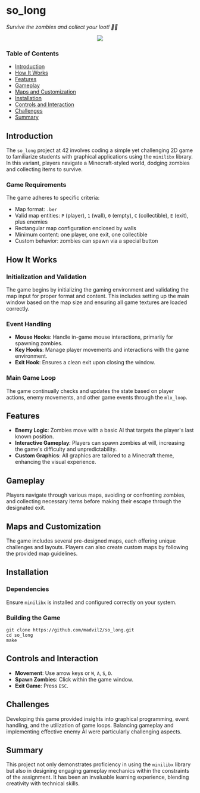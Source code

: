 # so_long

*Survive the zombies and collect your loot! 🧟‍♂️*

<div align="center">
  <img src="game.png" />
</div>

### Table of Contents
- [Introduction](#introduction)
- [How It Works](#how-it-works)
- [Features](#features)
- [Gameplay](#gameplay)
- [Maps and Customization](#maps-and-customization)
- [Installation](#installation)
- [Controls and Interaction](#controls-and-interaction)
- [Challenges](#challenges)
- [Summary](#summary)

## Introduction
The `so_long` project at 42 involves coding a simple yet challenging 2D game to familiarize students with graphical applications using the `minilibx` library. In this variant, players navigate a Minecraft-styled world, dodging zombies and collecting items to survive.

### Game Requirements
The game adheres to specific criteria:
- Map format: `.ber`
- Valid map entities: `P` (player), `1` (wall), `0` (empty), `C` (collectible), `E` (exit), plus enemies
- Rectangular map configuration enclosed by walls
- Minimum content: one player, one exit, one collectible
- Custom behavior: zombies can spawn via a special button

## How It Works

### Initialization and Validation
The game begins by initializing the gaming environment and validating the map input for proper format and content. This includes setting up the main window based on the map size and ensuring all game textures are loaded correctly.

### Event Handling
- **Mouse Hooks**: Handle in-game mouse interactions, primarily for spawning zombies.
- **Key Hooks**: Manage player movements and interactions with the game environment.
- **Exit Hook**: Ensures a clean exit upon closing the window.

### Main Game Loop
The game continually checks and updates the state based on player actions, enemy movements, and other game events through the `mlx_loop`.

## Features

- **Enemy Logic**: Zombies move with a basic AI that targets the player's last known position.
- **Interactive Gameplay**: Players can spawn zombies at will, increasing the game's difficulty and unpredictability.
- **Custom Graphics**: All graphics are tailored to a Minecraft theme, enhancing the visual experience.

## Gameplay

Players navigate through various maps, avoiding or confronting zombies, and collecting necessary items before making their escape through the designated exit.

## Maps and Customization

The game includes several pre-designed maps, each offering unique challenges and layouts. Players can also create custom maps by following the provided map guidelines.

## Installation

### Dependencies
Ensure `minilibx` is installed and configured correctly on your system. 

### Building the Game
```shell
git clone https://github.com/madvil2/so_long.git
cd so_long
make
```

## Controls and Interaction

- **Movement**: Use arrow keys or `W`, `A`, `S`, `D`.
- **Spawn Zombies**: Click within the game window.
- **Exit Game**: Press `ESC`.

## Challenges

Developing this game provided insights into graphical programming, event handling, and the utilization of game loops. Balancing gameplay and implementing effective enemy AI were particularly challenging aspects.

## Summary

This project not only demonstrates proficiency in using the `minilibx` library but also in designing engaging gameplay mechanics within the constraints of the assignment. It has been an invaluable learning experience, blending creativity with technical skills.
